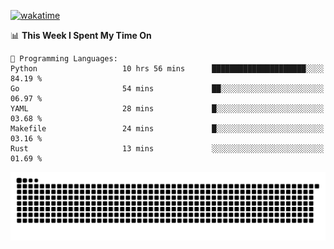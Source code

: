 [![wakatime](https://wakatime.com/badge/user/384f91c6-4eee-411f-8f3b-1b691f58a544.svg)](https://wakatime.com/@384f91c6-4eee-411f-8f3b-1b691f58a544)

<!--START_SECTION:waka-->
📊 **This Week I Spent My Time On** 

```text
💬 Programming Languages: 
Python                   10 hrs 56 mins      █████████████████████░░░░   84.19 % 
Go                       54 mins             ██░░░░░░░░░░░░░░░░░░░░░░░   06.97 % 
YAML                     28 mins             █░░░░░░░░░░░░░░░░░░░░░░░░   03.68 % 
Makefile                 24 mins             █░░░░░░░░░░░░░░░░░░░░░░░░   03.16 % 
Rust                     13 mins             ░░░░░░░░░░░░░░░░░░░░░░░░░   01.69 % 
```


<!--END_SECTION:waka-->

<picture>
  <source media="(prefers-color-scheme: dark)" srcset="https://raw.githubusercontent.com/fuwx295/fuwx295/output/github-contribution-grid-snake-dark.svg">
  <source media="(prefers-color-scheme: light)" srcset="https://raw.githubusercontent.com/fuwx295/fuwx295/output/github-contribution-grid-snake.svg">
  <img alt="github contribution grid snake animation" src="https://raw.githubusercontent.com/fuwx295/fuwx295/output/github-contribution-grid-snake.svg">
</picture>
